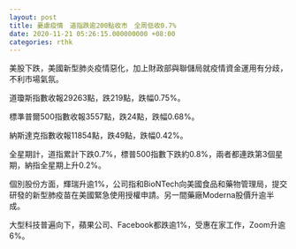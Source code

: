 ```yaml
---
layout: post
title: 憂慮疫情　道指跌逾200點收市　全周低收0.7%
date: 2020-11-21 05:26:15.000000000 +08:00
categories: rthk
---
```


美股下跌，美國新型肺炎疫情惡化，加上財政部與聯儲局就疫情資金運用有分歧，不利市場氣氛。

道瓊斯指數收報29263點，跌219點，跌幅0.75%。

標準普爾500指數收報3557點，跌24點，跌幅0.68%。

納斯達克指數收報11854點，跌49點，跌幅0.42%。

全星期計，道指累計下跌0.7%，標普500指數下跌約0.8%，兩者都連跌第3個星期，納指全星期上升0.2%。

個別股份方面，輝瑞升逾1%，公司指和BioNTech向美國食品和藥物管理局，提交研發的新型肺疫苗在美國緊急使用授權申請。另一間藥廠Moderna股價升逾半成。

大型科技普遍向下，蘋果公司、Facebook都跌逾1%，受惠在家工作，Zoom升逾6%。
